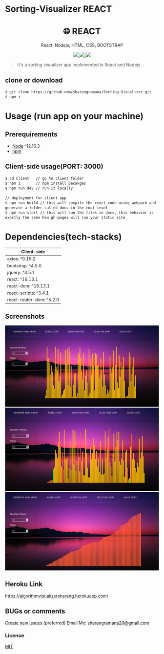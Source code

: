 # Sorting-Visualizer REACT

<h1 align="center">
🌐 REACT
</h1>
<p align="center">
React, Nodejs, HTML, CSS, BOOTSTRAP
</p>
<p align="center">
   <a href="https://github.com/sharangramana/Fashion_Blog_MERN">
      <img src="https://travis-ci.com/amazingandyyy/mern.svg?branch=master" />
   </a>
   <a href="https://github.com/sharangramana/Fashion_Blog_MERN/blob/master/LICENSE">
      <img src="https://img.shields.io/badge/License-MIT-green.svg" />
   </a>
   <a href="">
      <img src="https://circleci.com/gh/amazingandyyy/mern.svg?style=svg" />
   </a>
</p>

> It's a sorting visualizer app implemented in React and Nodejs.

## clone or download
```terminal
$ git clone https://github.com/sharangramana/Sorting-Visualizer.git
$ npm i
```

# Usage (run app on your machine)

## Prerequirements
- [Node](https://nodejs.org/en/download/) ^12.16.3
- [npm](https://nodejs.org/en/download/package-manager/)

## Client-side usage(PORT: 3000)
```terminal
$ cd Client   // go to client folder
$ npm i       // npm install pacakges
$ npm run dev // run it locally

// deployment for client app
$ npm run build // this will compile the react code using webpack and generate a folder called docs in the root level
$ npm run start // this will run the files in docs, this behavior is exactly the same how gh-pages will run your static site
```

# Dependencies(tech-stacks)

Client-side |
--- |
axios: ^0.19.2 |
bootstrap: ^4.5.0|
jquery: ^3.5.1 |
react: ^16.13.1 |
react-dom: ^16.13.1 |
react-scripts: ^3.4.1 |
react-router-dom: ^5.2.0 |

## Screenshots
<a href="">
   <img src="https://github.com/sharangramana/Sorting-Visualizer/blob/master/screenshots/Capture.PNG">
</a><br>  
<a href="">
   <img src="https://github.com/sharangramana/Sorting-Visualizer/blob/master/screenshots/Capture1.PNG">
</a><br>
<a href="">
   <img src="https://github.com/sharangramana/Sorting-Visualizer/blob/master/screenshots/Capture3.PNG">
</a><br>

## Heroku Link
<a href="https://algorithmvisualizersharang.herokuapp.com/">https://algorithmvisualizersharang.herokuapp.com/</a>

## BUGs or comments
[Create new Issues](https://github.com/sharangramana/Sorting-Visualizer/issues) (preferred)
Email Me: sharangramana20@gmail.com

### License
[MIT](https://github.com/sharangramana/Sorting-Visualizer/blob/master/LICENSE)

